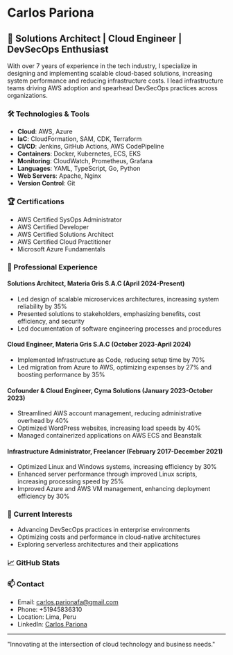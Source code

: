# Carlos Pariona

## 🚀 Solutions Architect | Cloud Engineer | DevSecOps Enthusiast

With over 7 years of experience in the tech industry, I specialize in designing and implementing scalable cloud-based solutions, increasing system performance and reducing infrastructure costs. I lead infrastructure teams driving AWS adoption and spearhead DevSecOps practices across organizations.

### 🛠 Technologies & Tools

- **Cloud**: AWS, Azure
- **IaC**: CloudFormation, SAM, CDK, Terraform
- **CI/CD**: Jenkins, GitHub Actions, AWS CodePipeline
- **Containers**: Docker, Kubernetes, ECS, EKS
- **Monitoring**: CloudWatch, Prometheus, Grafana
- **Languages**: YAML, TypeScript, Go, Python
- **Web Servers**: Apache, Nginx
- **Version Control**: Git

### 🏆 Certifications

- AWS Certified SysOps Administrator
- AWS Certified Developer
- AWS Certified Solutions Architect
- AWS Certified Cloud Practitioner
- Microsoft Azure Fundamentals

### 💼 Professional Experience

#### Solutions Architect, Materia Gris S.A.C (April 2024-Present)
- Led design of scalable microservices architectures, increasing system reliability by 35%
- Presented solutions to stakeholders, emphasizing benefits, cost efficiency, and security
- Led documentation of software engineering processes and procedures

#### Cloud Engineer, Materia Gris S.A.C (October 2023-April 2024)
- Implemented Infrastructure as Code, reducing setup time by 70%
- Led migration from Azure to AWS, optimizing expenses by 27% and boosting performance by 35%

#### Cofounder & Cloud Engineer, Cyma Solutions (January 2023-October 2023)
- Streamlined AWS account management, reducing administrative overhead by 40%
- Optimized WordPress websites, increasing load speeds by 40%
- Managed containerized applications on AWS ECS and Beanstalk

#### Infrastructure Administrator, Freelancer (February 2017-December 2021)
- Optimized Linux and Windows systems, increasing efficiency by 30%
- Enhanced server performance through improved Linux scripts, increasing processing speed by 25%
- Improved Azure and AWS VM management, enhancing deployment efficiency by 30%

### 🔭 Current Interests

- Advancing DevSecOps practices in enterprise environments
- Optimizing costs and performance in cloud-native architectures
- Exploring serverless architectures and their applications

### 📈 GitHub Stats

### 📫 Contact

- Email: carlos.parionafa@gmail.com
- Phone: +51945836310
- Location: Lima, Peru
- LinkedIn: [Carlos Pariona](https://www.linkedin.com/in/carlospariona)

---

"Innovating at the intersection of cloud technology and business needs."
